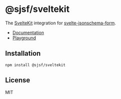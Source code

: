 # @sjsf/sveltekit

The [SvelteKit](https://svelte.dev/docs/kit/introduction) integration for [svelte-jsonschema-form](https://github.com/x0k/svelte-jsonschema-form).

- [Documentation](https://x0k.github.io/svelte-jsonschema-form/integrations/sveltekit/)
- [Playground](https://x0k.github.io/svelte-jsonschema-form/playground/)

## Installation

```shell
npm install @sjsf/sveltekit
```

## License

MIT
